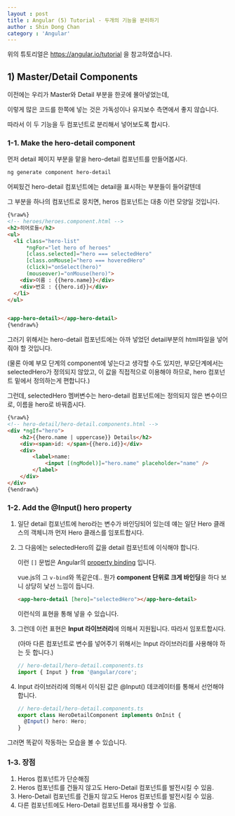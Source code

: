 ```yaml
---
layout : post
title : Angular (5) Tutorial - 두개의 기능을 분리하기
author : Shin Dong Chan
category : 'Angular'
---
```


위의 튜토리얼은 https://angular.io/tutorial 을 참고하였습니다.

## 1) Master/Detail Components

이전에는 우리가 Master와 Detail 부분을 한곳에 몰아넣었는데,

이렇게 많은 코드를 한쪽에 넣는 것은 가독성이나 유지보수 측면에서 좋지 않습니다.

따라서 이 두 기능을 두 컴포넌트로 분리해서 넣어보도록 합시다.

### 1-1. Make the hero-detail component

먼저 detail 페이지 부분을 맡을 hero-detail 컴포넌트를 만들어봅시다.

```bash
ng generate component hero-detail
```

어찌됬건 hero-detail 컴포넌트에는 detail을 표시하는 부분들이 들어갈텐데

그 부분을 하나의 컴포넌트로 뭉치면, heros 컴포넌트는 대충 이런 모양일 것입니다.

```html
{%raw%}
<!-- heroes/heroes.component.html -->
<h2>히어로들</h2>
<ul>
  <li class="hero-list"
      *ngFor="let hero of heroes"
      [class.selected]="hero === selectedHero"
      [class.onMouse]="hero === hoveredHero"
      (click)="onSelect(hero)"
      (mouseover)="onMouse(hero)">
    <div>이름 : {{hero.name}}</div>
    <div>번호 : {{hero.id}}</div>
  </li>
</ul>


<app-hero-detail></app-hero-detail>
{%endraw%}
```

그러기 위해서는 hero-detail 컴포넌트에는 아까 넣었던 detail부분의 html파일을 넣어줘야 할 것입니다.

(물론 아예 부모 단계의 component에 넣는다고 생각할 수도 있지만, 
부모단계에서는 selectedHero가 정의되지 않았고, 이 값을 직접적으로 이용해야 하므로, hero 컴포넌트 밑에서 정의하는게 편합니다.)

그런데, selectedHero 멤버변수는 hero-detail 컴포넌트에는 정의되지 않은 변수이므로, 이름을 hero로 바꿔줍시다.

```html
{%raw%}
<!-- hero-detail/hero-detail.components.html -->
<div *ngIf="hero">
    <h2>{{hero.name | uppercase}} Details</h2>
    <div><span>id: </span>{{hero.id}}</div>
    <div>
        <label>name:
            <input [(ngModel)]="hero.name" placeholder="name" />
        </label>
    </div>
</div>
{%endraw%}
```


### 1-2. Add the @Input() hero property

1. 일단 detail 컴포넌트에 hero라는 변수가 바인딩되어 있는데 얘는 일단 Hero 클래스의 객체니까 먼저 Hero 클래스를 임포트합시다.

2. 그 다음에는 selectedHero의 값을 detail 컴포넌트에 이식해야 합니다.

   이런 `[]` 문법은 Angular의 [property binding](<https://angular.io/guide/template-syntax#property-binding>) 입니다.

   vue.js의 그 `v-bind`와 똑같은데.. 뭔가 **component 단위로 크게 바인딩**을 하다 보니 상당히 낯선 느낌이 듭니다.

   ```html
   <app-hero-detail [hero]="selectedHero"></app-hero-detail>
   ```

   이런식의 표현을 통해 넣을 수 있습니다.

3. 그런데 이런 표현은 **Input 라이브러리**에 의해서 지원됩니다. 따라서 임포트합시다.

   (아마 다른 컴포넌트로 변수를 넣어주기 위해서는 Input 라이브러리를 사용해야 하는 듯 합니다.)

   ```typescript
   // hero-detail/hero-detail.components.ts
   import { Input } from '@angular/core';
   ```

4. Input 라이브러리에 의해서 이식된 값은 @Input() 데코레이터를 통해서 선언해야 합니다.

   ```typescript
   // hero-detail/hero-detail.components.ts
   export class HeroDetailComponent implements OnInit {
     @Input() hero: Hero;
   }
   ```

그러면 똑같이 작동하는 모습을 볼 수 있습니다.

### 1-3. 장점

1. Heros 컴포넌트가 단순해짐
2. Heros 컴포넌트를 건들지 않고도 Hero-Detail 컴포넌트를 발전시킬 수 있음.
3. Hero-Detail 컴포넌트를 건들지 않고도 Heros 컴포넌트를 발전시킬 수 있음.
4. 다른 컴포넌트에도 Hero-Detail 컴포넌트를 재사용할 수 있음.

